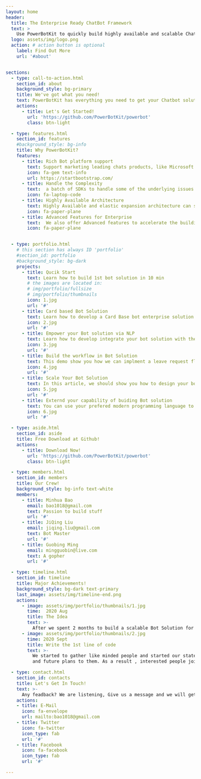 ```yaml
---
layout: home
header:
  title: The Enterprise Ready ChatBot Framework
  text: >
    Use PowerBotKit to quickly build highly available and scalable ChatBot solution to empower your digital transformation
  logo: assets/img/logo.png
  action: # action button is optional
    label: Find Out More
    url: '#about'


sections:
  - type: call-to-action.html
    section_id: about
    background_style: bg-primary
    title: We've got what you need!
    text: PowerBotKit has everything you need to get your Chatbot solution up and running in no time! All of features on PowerBotKit are open source, free to download and start to build your 1st Chatbot solution from today!
    actions:
      - title: Let's Get Started!
        url: 'https://github.com/PowerBotKit/powerbot'
        class: btn-light

  - type: features.html
    section_id: features
    #background_style: bg-info
    title: Why PowerBotKit?
    features:
      - title: Rich Bot platform support
        text: Support marketing leading chats products, like Microsoft Teams, Skype, Slack, Whatsapp
        icon: fa-gem text-info
        url: https://startbootstrap.com/
      - title: Handle the Complexity
        text:  a batch of SDKs to handle some of the underlying issues of the bot, such as message locks, session lifecycle management, service registration and scheduling to help developers only pay attention to the business logic itself
        icon: fa-laptop-code
      - title: Highly Available Architecture
        text: Highly Available and elastic expansion architecture can support 100K+ users to meet word-class firm's business demands 
        icon: fa-paper-plane
      - title: Advanced Features for Enterprise
        text:  We also offer Advanced features to accelerate the building enterprise solution like workflow engine, scheduler, elastic API gatway for 3rd party integration
        icon: fa-paper-plane


  - type: portfolio.html
    # this section has always ID 'portfolio'
    #section_id: portfolio
    #background_style: bg-dark
    projects:
      - title: Qucik Start
        text: Learn how to build 1st bot solution in 10 min
        # the images are located in:
        # img/portfolio/fullsize
        # img/portfolio/thumbnails
        icon: 1.jpg
        url: '#'
      - title: Card based Bot Solution
        text: Learn how to develop a Card Base bot enterprise solution
        icon: 2.jpg
        url: '#'
      - title: Empower your Bot solution via NLP
        text: Learn how to develop integrate your bot solution with the NLP platform
        icon: 3.jpg
        url: '#'
      - title: Build the workflow in Bot Solution
        text: This demo show you how we can implment a leave request flow via PowerBotKit
        icon: 4.jpg
        url: '#'
      - title: Scale Your Bot Solution
        text: In this article, we should show you how to design your bot solution to support 10K+ QPS, to make your bot solution be a powerful  platform
        icon: 5.jpg
        url: '#'
      - title: Externd your capability of buiding Bot solution
        text: You can use your prefered modern programming language to plugin into the Bot Solution. let's show you how to use Go to implement the businesse logic and use PowerBotKit to focus on Bot related features
        icon: 6.jpg
        url: '#'

  - type: aside.html
    section_id: aside
    title: Free Download at Github!
    actions:
      - title: Download Now!
        url: 'https://github.com/PowerBotKit/powerbot'
        class: btn-light

  - type: members.html
    section_id: members
    title: Our Crew!
    background_style: bg-info text-white
    members:
      - title: Minhua Bao
        email: bao1018@gmail.com
        text: Passion to build stuff
        url: '#'
      - title: JiQing Liu
        email: jiqing.liu@gmail.com
        text: Bot Master
        url: '#'
      - title: Guobing Ming
        email: mingguobin@live.com
        text: A gopher
        url: '#'

  - type: timeline.html
    section_id: timeline
    title: Major Achievements!
    background_style: bg-dark text-primary
    last_image: assets/img/timeline-end.png
    actions:
      - image: assets/img/portfolio/thumbnails/1.jpg
        time:  2020 Aug
        title: The Idea
        text: >-
          After we spent 2 months to build a scalable Bot Solution for a top consulting firm by using MS bot-build.js, we saw lots of challenges there to develop a enterprise ready bot application with exising tools in the market
      - image: assets/img/portfolio/thumbnails/2.jpg
        time: 2020 Sept
        title: Write the 1st line of code
        text: >-
          We started to gather like minded people and started our stategies
          and future plans to them. As a result , interested people joined us to start the jouney!

  - type: contact.html
    section_id: contacts
    title: Let's Get In Touch!
    text: >-
      Any feadback? We are listening, Give us a message and we will get back to you as soon as possible!
    actions:
    - title: E-Mail
      icon: fa-envelope
      url: mailto:bao1018@gmail.com
    - title: Twitter
      icon: fa-twitter
      icon_type: fab
      url: '#'
    - title: Facebook
      icon: fa-facebook
      icon_type: fab
      url: '#'

---
```

